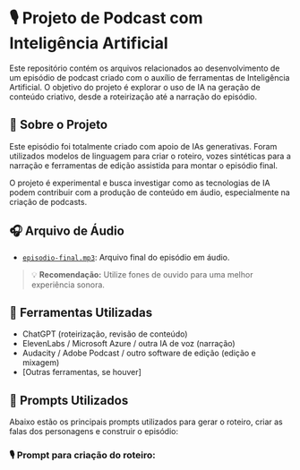 # 🎙️ Projeto de Podcast com Inteligência Artificial

Este repositório contém os arquivos relacionados ao desenvolvimento de um episódio de podcast criado com o auxílio de ferramentas de Inteligência Artificial. O objetivo do projeto é explorar o uso de IA na geração de conteúdo criativo, desde a roteirização até a narração do episódio.

## 🧠 Sobre o Projeto

Este episódio foi totalmente criado com apoio de IAs generativas. Foram utilizados modelos de linguagem para criar o roteiro, vozes sintéticas para a narração e ferramentas de edição assistida para montar o episódio final.

O projeto é experimental e busca investigar como as tecnologias de IA podem contribuir com a produção de conteúdo em áudio, especialmente na criação de podcasts.

## 🎧 Arquivo de Áudio

- [`episodio-final.mp3`](./episodio-final.mp3): Arquivo final do episódio em áudio.

> 💡 **Recomendação:** Utilize fones de ouvido para uma melhor experiência sonora.

## 🧾 Ferramentas Utilizadas

- ChatGPT (roteirização, revisão de conteúdo)
- ElevenLabs / Microsoft Azure / outra IA de voz (narração)
- Audacity / Adobe Podcast / outro software de edição (edição e mixagem)
- [Outras ferramentas, se houver]

## 💬 Prompts Utilizados

Abaixo estão os principais prompts utilizados para gerar o roteiro, criar as falas dos personagens e construir o episódio:

### 🎙️ Prompt para criação do roteiro:

